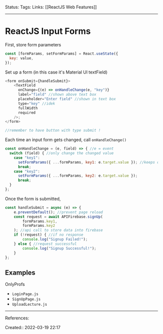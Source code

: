 Status: 
Tags: 
Links: [[ReactJS Web Features]]
___

# ReactJS Input Forms
First, store form parameters
```js
const [formParams, setFormParams] = React.useState({
  key: value,
});
```

Set up a form (in this case it's Material UI textField)
```js
<form onSubmit={handleSubmit}>
	<TextField
	  onChange={(e) => onHandleChange(e, "key")}
	  label="field" //shown above text box
	  placeholder="Enter field" //shown in text box
	  type="key" //idek
	  fullWidth
	  required
	/>;
</form>

//remember to have button with type submit !
```

Each time an input form gets changed, call `onHandleChange()`
```js
const onHandleChange = (e, field) => { //e = event
  switch (field) { //only change the changed value
    case "key1":
      setFormParams({ ...formParams, key1: e.target.value }); //keeps old value
      break;
    case "key2":
      setFormParams({ ...formParams, key2: e.target.value });
      break;
  }
};

```

Once the form is submitted, 
```javascript
const handleSubmit = async (e) => {
    e.preventDefault(); //prevent page reload
    const request = await APIFirebase.signUp(
        formParams.key1, 
		formParams.key2
    ); //api call to store data into firebase
    if (!request) { //if no response
        console.log("Signup Failed!");
    } else { //request successful
        console.log("Signup Successful!");
    }
};
```

## Examples
OnlyProfs
- `LoginPage.js`
- `SignUpPage.js`
- `UploadLecture.js`
___
References:

Created:: 2022-03-19 22:17
